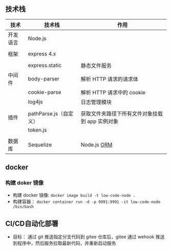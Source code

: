 ## 技术栈

| 技术     | 技术栈                 | 作用                                                         |
| -------- | ---------------------- | ------------------------------------------------------------ |
| 开发语言 | Node.js                |                                                              |
|          |                        |                                                              |
| 框架     | express 4.x            |                                                              |
|          |                        |                                                              |
|          | express.static         | 静态文件服务                                                 |
| 中间件   | body-parser            | 解析 HTTP 请求的请求体                                       |
|          | cookie-parse           | 解析 HTTP 请求中的 cookie                                    |
|          | log4js                 | 日志管理模块                                                 |
|          |                        |                                                              |
| 插件     | pathParse.js（自定义） | 获取文件夹路径下所有文件对象挂载到 app 实例对象              |
|          | token.js               |                                                              |
|          |                        |                                                              |
| 数据库   | Sequelize              | Node.js [ORM](https://en.wikipedia.org/wiki/Object-relational_mapping) |



## docker 
### 构建 doker 镜像
* 构建 docker 镜像: `docker image build -t low-code-node .`
* 构建容器： ` docker container run -d -p 9991:9991 -it low-code-node /bin/bash `

## CI/CD自动化部署
* 目标： 通过 git 推送指定分支代码到 gitee 仓库后，gitee 通过 wehook 推送到程序中，然后服务拉取最新代码，并重新启动服务